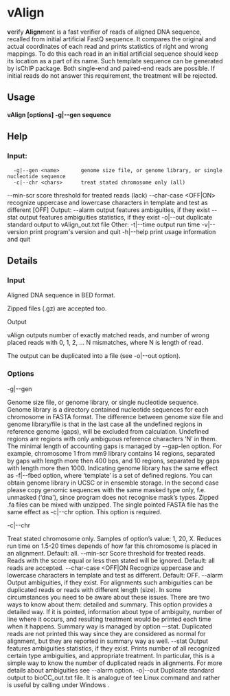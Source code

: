 # vAlign
<b>v</b>erify <b>Align</b>ment is a fast verifier of reads of aligned DNA sequence, recalled from initial artificial FastQ sequence. It compares the original and actual coordinates of each read and prints statistics of right and wrong mappings.
To do this each read in an initial artificial sequence should keep its location as a part of its name. Such template sequence can be generated by isChIP package. Both single-end and paired-end reads are possible. If initial reads do not answer this requirement, the treatment will be rejected.

## Usage
#### vAlign [options] -g|--gen <name> sequence

## Help
### Input:
      -g|--gen <name>       genome size file, or genome library, or single nucleotide sequence
      -c|--chr <chars>      treat stated chromosome only (all)
  --min-scr <int>       score threshold for treated reads (lack)
  --char-case <OFF|ON>  recognize uppercase and lowercase characters in template and test
                        as different [OFF]
Output:
--alarm               output features ambiguities, if they exist
--stat                output features ambiguities statistics, if they exist
-o|--out              duplicate standard output to vAlign_out.txt file
Other:
  -t|--time             output run time
  -v|--version          print program's version and quit
  -h|--help             print usage information and quit

## Details

### Input
Aligned DNA sequence in BED format.

Zipped files (.gz) are accepted too.

Output

vAlign outputs number of exactly matched reads, and number of wrong placed reads with 0, 1, 2, … N mismatches, where N is length of read.

The output can be duplicated into a file (see -o|--out option).

### Options
-g|--gen <file>

Genome size file, or genome library, or single nucleotide sequence. 
Genome library is a directory contained nucleotide sequences for each chromosome in FASTA format.
The difference between genome size file and genome library/file is that in the last case all the undefined regions in reference genome (gaps), will be excluded from calculation. 
Undefined regions are regions with only ambiguous reference characters ‘N’ in them.
The minimal length of accounting gaps is managed by --gap-len option.
For example, chromosome 1 from mm9 library contains 14 regions, separated by gaps with length more then 400 bps, and 10 regions, separated by gaps with length more then 1000.
Indicating genome library has the same effect as -f|--fbed option, where ‘template’ is a set of defined regions.
You can obtain genome library in UCSC or in ensemble storage. In the second case please copy genomic sequences with the same masked type only, f.e. unmasked (‘dna'), since program does not recognise mask’s types.
Zipped .fa files can be mixed with unzipped.
The single pointed FASTA file has the same effect as -c|--chr option.
This option is required.

-c|--chr <chars>

Treat stated chromosome only. Samples of option’s value: 1, 20, X.
Reduces run time on 1.5-20 times depends of how far this chromosome is placed in an alignment. 
Default: all.
--min-scr <int>
Score threshold for treated reads. Reads with the score equal or less then stated will be ignored.
Default: all reads are accepted.
--char-case <OFF|ON
Recognize uppercase and lowercase characters in template and test as different.
Default: OFF.
--alarm
Output ambiguities, if they exist.
For alignments such ambiguities can be duplicated reads or reads with different length (size).
In some circumstances you need to be aware about these issues. There are two ways to know about them: detailed and summary.
This option provides a detailed way. If it is pointed, information about type of ambiguity, number of line where it occurs, and resulting treatment would be printed each time when it happens.
Summary way is managed by option –-stat.
Duplicated reads are not printed this way since they are considered as normal for alignment, but they are reported in summary way as well.
--stat
Output features ambiguities statistics, if they exist. Prints number of all recognized certain type ambiguities, and appropriate treatment.
In particular, this is a simple way to know the number of duplicated reads in alignments.
For more details about ambiguities see --alarm option.
-o|--out
Duplicate standard output to bioCC_out.txt file. It is analogue of tee Linux command and rather is useful by calling under Windows .

